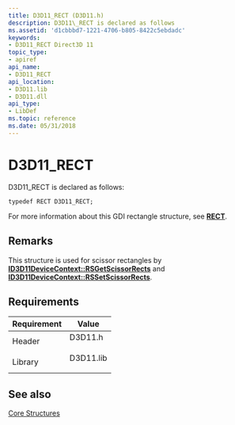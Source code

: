```yaml
---
title: D3D11_RECT (D3D11.h)
description: D3D11\_RECT is declared as follows
ms.assetid: 'd1cbbbd7-1221-4706-b805-8422c5ebdadc'
keywords:
- D3D11_RECT Direct3D 11
topic_type:
- apiref
api_name:
- D3D11_RECT
api_location:
- D3D11.lib
- D3D11.dll
api_type:
- LibDef
ms.topic: reference
ms.date: 05/31/2018
---
```


# D3D11\_RECT

D3D11\_RECT is declared as follows:

``` syntax
typedef RECT D3D11_RECT;
```

For more information about this GDI rectangle structure, see [**RECT**](/windows/win32/api/windef/ns-windef-rect).

## Remarks

This structure is used for scissor rectangles by [**ID3D11DeviceContext::RSGetScissorRects**](/windows/desktop/api/D3D11/nf-d3d11-id3d11devicecontext-rsgetscissorrects) and [**ID3D11DeviceContext::RSSetScissorRects**](/windows/desktop/api/D3D11/nf-d3d11-id3d11devicecontext-rssetscissorrects).

## Requirements



| Requirement | Value |
|--------------------|--------------------------------------------------------------------------------------|
| Header<br/>  | <dl> <dt>D3D11.h</dt> </dl>   |
| Library<br/> | <dl> <dt>D3D11.lib</dt> </dl> |



## See also

<dl> <dt>

[Core Structures](d3d11-graphics-reference-d3d11-core-structures.md)
</dt> </dl>

 

